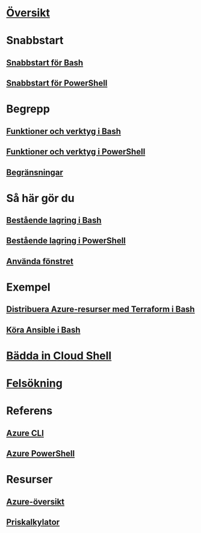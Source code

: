 # [Översikt](overview.md)

# Snabbstart
## [Snabbstart för Bash](quickstart.md)
## [Snabbstart för PowerShell](quickstart-powershell.md)

# Begrepp
## [Funktioner och verktyg i Bash](features.md)
## [Funktioner och verktyg i PowerShell](features-powershell.md)
## [Begränsningar](limitations.md)

# Så här gör du
## [Bestående lagring i Bash](persisting-shell-storage.md)
## [Bestående lagring i PowerShell](persisting-shell-storage-powershell.md)
## [Använda fönstret](using-the-shell-window.md)

# Exempel
## [Distribuera Azure-resurser med Terraform i Bash](example-terraform-bash.md)

## [Köra Ansible i Bash](../ansible/ansible-run-playbook-in-cloudshell.md)

# [Bädda in Cloud Shell](embed-cloud-shell.md)

# [Felsökning](troubleshooting.md)

# Referens
## [Azure CLI](/cli/azure)
## [Azure PowerShell](/powershell/azure)

# Resurser
## [Azure-översikt](https://azure.microsoft.com/roadmap/?category=monitoring-management)
## [Priskalkylator](https://azure.microsoft.com/pricing/calculator/)

